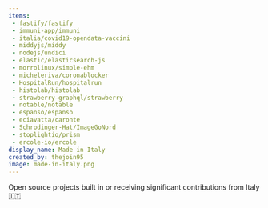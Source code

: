 ```yaml
---
items:
 - fastify/fastify
 - immuni-app/immuni
 - italia/covid19-opendata-vaccini
 - middyjs/middy
 - nodejs/undici
 - elastic/elasticsearch-js
 - morrolinux/simple-ehm
 - micheleriva/coronablocker
 - HospitalRun/hospitalrun
 - histolab/histolab
 - strawberry-graphql/strawberry
 - notable/notable
 - espanso/espanso
 - eciavatta/caronte
 - Schrodinger-Hat/ImageGoNord
 - stoplightio/prism
 - ercole-io/ercole
display_name: Made in Italy
created_by: thejoin95
image: made-in-italy.png
---
```

Open source projects built in or receiving significant contributions from Italy :it:
